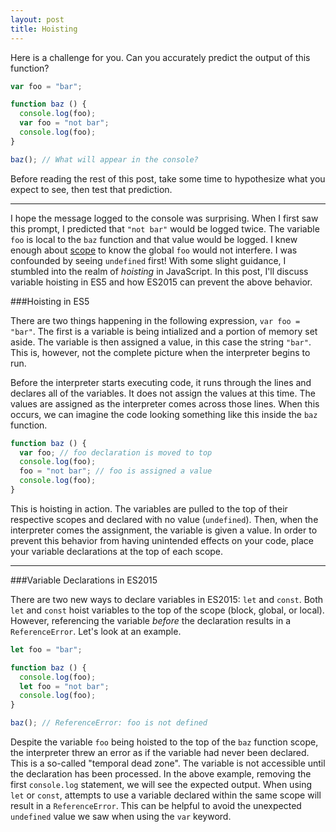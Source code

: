 ```yaml
---
layout: post
title: Hoisting
---
```


Here is a challenge for you. Can you accurately predict the output of this function?

```javascript
var foo = "bar";

function baz () {
  console.log(foo);
  var foo = "not bar";
  console.log(foo);
}

baz(); // What will appear in the console?
```

Before reading the rest of this post, take some time to hypothesize what you expect to see, then test that prediction. 

---

I hope the message logged to the console was surprising. When I first saw this prompt, I predicted that `"not bar"` would be logged twice. The variable `foo` is local to the `baz` function and that value would be logged. I knew enough about [scope](http://www.mikedoescoding.com/JavaScript-Scope/) to know the global `foo` would not interfere. I was confounded by seeing `undefined` first! With some slight guidance, I stumbled into the realm of _hoisting_ in JavaScript. In this post, I'll discuss variable hoisting in ES5 and how ES2015 can prevent the above behavior.

###Hoisting in ES5

There are two things happening in the following expression, `var foo = "bar"`. The first is a variable is being intialized and a portion of memory set aside. The variable is then assigned a value, in this case the string `"bar"`. This is, however, not the complete picture when the interpreter begins to run. 

Before the interpreter starts executing code, it runs through the lines and declares all of the variables. It does not assign the values at this time. The values are assigned as the interpreter comes across those lines. When this occurs, we can imagine the code looking something like this inside the `baz` function. 

```javascript
function baz () {
  var foo; // foo declaration is moved to top
  console.log(foo);
  foo = "not bar"; // foo is assigned a value
  console.log(foo);
}
```

This is hoisting in action. The variables are pulled to the top of their respective scopes and declared with no value (`undefined`). Then, when the interpreter comes the assignment, the variable is given a value. In order to prevent this behavior from having unintended effects on your code, place your variable declarations at the top of each scope.  

---

###Variable Declarations in ES2015

There are two new ways to declare variables in ES2015: `let` and `const`. Both `let` and `const` hoist variables to the top of the scope (block, global, or local). However, referencing the variable _before_ the declaration results in a `ReferenceError`. Let's look at an example. 

```javascript
let foo = "bar";

function baz () {
  console.log(foo);
  let foo = "not bar";
  console.log(foo);
}

baz(); // ReferenceError: foo is not defined
```

Despite the variable `foo` being hoisted to the top of the `baz` function scope, the interpreter threw an error as if the variable had never been declared. This is a so-called "temporal dead zone". The variable is not accessible until the declaration has been processed. In the above example, removing the first `console.log` statement, we will see the expected output. When using `let` or `const`, attempts to use a variable declared within the same scope will result in a `ReferenceError`. This can be helpful to avoid the unexpected `undefined` value we saw when using the `var` keyword.  

